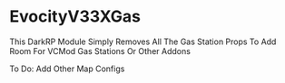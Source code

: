 # EvocityV33XGas

This DarkRP Module Simply Removes All The Gas Station Props To Add Room For VCMod Gas Stations Or Other Addons

To Do:
  Add Other Map Configs
